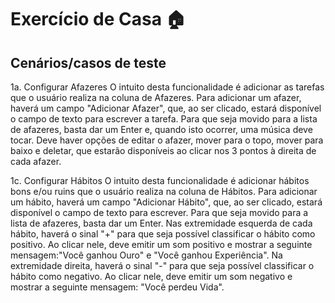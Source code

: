 # Exercício de Casa 🏠 

## Cenários/casos de teste

1a. Configurar Afazeres
    O intuito desta funcionalidade é adicionar as tarefas que o usuário realiza na coluna de Afazeres.
    Para adicionar um afazer, haverá um campo "Adicionar Afazer", que, ao ser clicado, estará disponível o campo de texto para escrever a tarefa. Para que seja movido para a lista de afazeres, basta dar um Enter e, quando isto ocorrer, uma música deve tocar. Deve haver opções de editar o afazer, mover para o topo, mover para baixo e deletar, que estarão disponíveis ao clicar nos 3 pontos à direita de cada afazer.

1c. Configurar Hábitos
    O intuito desta funcionalidade é adicionar hábitos bons e/ou ruins que o usuário realiza na coluna de Hábitos.
    Para adicionar um hábito, haverá um campo "Adicionar Hábito", que, ao ser clicado, estará disponível o campo de texto para escrever. Para que seja movido para a lista de afazeres, basta dar um Enter. Nas extremidade esquerda de cada hábito, haverá o sinal "+" para que seja possível classificar o hábito como positivo. Ao clicar nele, deve emitir um som positivo e mostrar a seguinte mensagem:"Você ganhou Ouro" e "Você ganhou Experiência". Na extremidade direita, haverá o sinal "-" para que seja possível classificar o hábito como negativo. Ao clicar nele, deve emitir um som negativo e mostrar a seguinte mensagem: "Você perdeu Vida".
